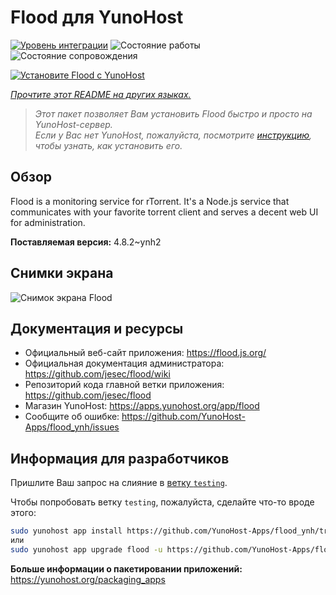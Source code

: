 <!--
Важно: этот README был автоматически сгенерирован <https://github.com/YunoHost/apps/tree/master/tools/readme_generator>
Он НЕ ДОЛЖЕН редактироваться вручную.
-->

# Flood для YunoHost

[![Уровень интеграции](https://dash.yunohost.org/integration/flood.svg)](https://ci-apps.yunohost.org/ci/apps/flood/) ![Состояние работы](https://ci-apps.yunohost.org/ci/badges/flood.status.svg) ![Состояние сопровождения](https://ci-apps.yunohost.org/ci/badges/flood.maintain.svg)

[![Установите Flood с YunoHost](https://install-app.yunohost.org/install-with-yunohost.svg)](https://install-app.yunohost.org/?app=flood)

*[Прочтите этот README на других языках.](./ALL_README.md)*

> *Этот пакет позволяет Вам установить Flood быстро и просто на YunoHost-сервер.*  
> *Если у Вас нет YunoHost, пожалуйста, посмотрите [инструкцию](https://yunohost.org/install), чтобы узнать, как установить его.*

## Обзор

Flood is a monitoring service for rTorrent. It's a Node.js service that communicates with your favorite torrent client and serves a decent web UI for administration.

**Поставляемая версия:** 4.8.2~ynh2

## Снимки экрана

![Снимок экрана Flood](./doc/screenshots/screenshot.png)

## Документация и ресурсы

- Официальный веб-сайт приложения: <https://flood.js.org/>
- Официальная документация администратора: <https://github.com/jesec/flood/wiki>
- Репозиторий кода главной ветки приложения: <https://github.com/jesec/flood>
- Магазин YunoHost: <https://apps.yunohost.org/app/flood>
- Сообщите об ошибке: <https://github.com/YunoHost-Apps/flood_ynh/issues>

## Информация для разработчиков

Пришлите Ваш запрос на слияние в [ветку `testing`](https://github.com/YunoHost-Apps/flood_ynh/tree/testing).

Чтобы попробовать ветку `testing`, пожалуйста, сделайте что-то вроде этого:

```bash
sudo yunohost app install https://github.com/YunoHost-Apps/flood_ynh/tree/testing --debug
или
sudo yunohost app upgrade flood -u https://github.com/YunoHost-Apps/flood_ynh/tree/testing --debug
```

**Больше информации о пакетировании приложений:** <https://yunohost.org/packaging_apps>
